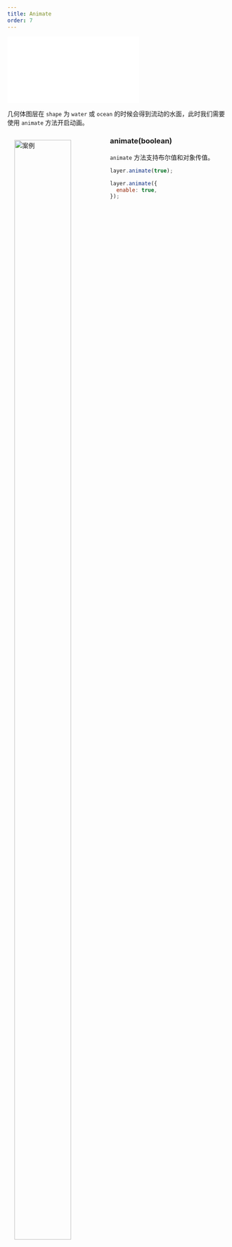 ```yaml
---
title: Animate
order: 7
---
```


<embed src="@/docs/common/style.md"></embed>

几何体图层在 `shape` 为 `water` 或 `ocean` 的时候会得到流动的水面，此时我们需要使用 `animate` 方法开启动画。

<div>
  <div style="width:40%;float:left; margin: 16px;">
    <img  width="80%" alt="案例" src='https://gw.alipayobjects.com/mdn/rms_816329/afts/img/A*BiawTbtX-CYAAAAAAAAAAAAAARQnAQ'>
  </div>
</div>

### animate(boolean)

`animate` 方法支持布尔值和对象传值。

```javascript
layer.animate(true);

layer.animate({
  enable: true,
});
```
